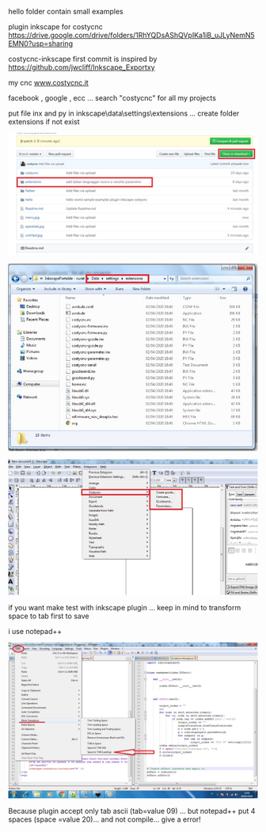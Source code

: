 hello folder contain small examples

plugin inkscape for costycnc https://drive.google.com/drive/folders/1RhYQDsAShQVpIKa1iB_uJLyNemN5EMN0?usp=sharing

costycnc-inkscape first commit is inspired by https://github.com/jwcliff/Inkscape_Exportxy
        
my cnc www.costycnc.it

facebook , google , ecc ... search "costycnc" for all my projects

put file inx and py in inkscape\data\settings\extensions ... create folder extensions if not exist

![alt text](https://github.com/costycnc/costycnc-inkscape-plugin-hello-world/blob/master/extension.jpg)

![alt text](https://github.com/costycnc/costycnc-inkscape-plugin-hello-world/blob/master/untitled.jpg)

![alt text](https://github.com/costycnc/costycnc-inkscape-plugin-hello-world/blob/master/menu.jpg)

if you want make test with inkscape plugin ... keep in mind to transform space to tab first to save 

i use notepad++

![alt text](https://github.com/costycnc/costycnc-inkscape-plugin-hello-world/blob/master/spacetab.jpg)

Because plugin accept only tab ascii (tab=value 09)  ... but notepad++ put 4 spaces (space =value 20)... and not compile... give a error!


